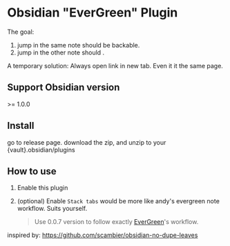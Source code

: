 # Obsidian "EverGreen" Plugin

The goal:
1. jump in the same note should be backable.
2. jump in the other note should .


A temporary solution:
Always open link in new tab. Even it it the same page. 


## Support Obsidian version

\>= 1.0.0



## Install
go to release page.
download the zip, and unzip to your {vault}.obsidian/plugins



## How to use

1. Enable this plugin 

2. (optional) Enable `Stack tabs` would be more like andy's evergreen note workflow. Suits yourself.

   

   >  Use 0.0.7 version to follow exactly [EverGreen](https://notes.andymatuschak.org/)'s workflow.




inspired by: https://github.com/scambier/obsidian-no-dupe-leaves
